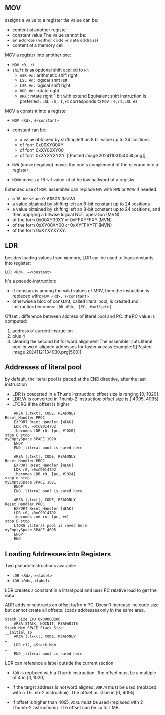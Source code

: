 ## MOV
assigns a value to a register
the value can be:
- content of another register
- constant value
The value cannot be: 
- an address (neither code or data address)
- content of a memory cell

MOV a register into another one:
- `MOV r0, r1`
- `shift` is an optional shift applied to `Rn`
	- `ASR #n` :  arithmetic shift right
	- `LSL #n` : logical shift left
	- `LSR #n` : logical shift right
	- `ROR #n` : rotate right
	- `RRX` : rotate right 1 bit with extend
Equivalent shift instruction is preferred : `LSL r0,r1,#3` corresponds to `MOV r0,r1,LSL #3`

MOV a constant into a register
- `MOV <Rd>, #<constant>`
- constant can be:
	- a value obtained by shifting left an 8 bit value up to 24 positions
	- of form 0x00XY00XY
	- of form 0xXY00XY00
	- of form 0xXYXYXYXY
![[Pasted image 20241103154050.png]]

- `MVN` (move negative) moves the one's complement of the operand into a register
- `MOVW` moves a 16-vit value int ot he low halfword of a register

Extended use of `MOV`: assembler can replace `MOV` with `MVN` or `MOVW` if needed

- a 16-bit value: 0-65535 (MVW) 
- a value obtained by shifting left an 8-bit constant up to 24 positions
- a value obtained by shifting left an 8-bit constant up to 24 positions, and then applying a bitwise logical NOT operation (MVN)
- of the form 0x00XY00XY or 0xFFXYFFXY (MVN)
- of the form 0xXY00XY00 or 0xXYFFXYFF (MVN)
- of the form 0xXYXYXYXY.
## LDR
besides loading values from memory, LDR can be used to load constants into register:
```
LDR <Rd>, =<constant>
```

It's a pseudo-instruction:
- if constant is among the valid values of MOV, then the instruction is replaced with: 
  `MOV <Rd>, #<constant>`
- otherwise a bloc of constant, called literal pool, is created and instruction becomes:
  `LDR <Rd>, [PC, #<offset>]`

Offset : difference between address of literal pool and PC. the PC value is computed:
1. address of current instruction
2. plus 4
3. clearing the second bit for word alignment
The assembler puts literal pool in word-aligned addresses for faster access
Example:
![[Pasted image 20241121134930.png|500]]
## Addresses of literal pool

by default, the literal pool is placed at the END directive, after the last instruction
- LDR is concerted in a Thumb instruction: offset size is ranging \[0, 1020]
- LDR.W is converted in Thumb-2 instruction: offset size is \[-4095, 4095]
- LTORG if the offset is higher

```
	AREA |.text|, CODE, READONLY 
Reset_Handler PROC 
	EXPORT Reset_Handler [WEAK] 
	LDR r0, =0xC90147D2 
	;becomes LDR r0, [pc, #1020] 
stop B stop 
myEmptySpace SPACE 1020 
	ENDP 
	END ;literal pool is saved here
```
```
	AREA |.text|, CODE, READONLY 
Reset_Handler PROC 
	EXPORT Reset_Handler [WEAK] 
	LDR r0, =0xC90147D2 
	;becomes LDR r0, [pc, #1024] 
stop B stop 
myEmptySpace SPACE 1021 
	ENDP 
	END ;literal pool is saved here
```
```
	AREA |.text|, CODE, READONLY 
Reset_Handler PROC 
	EXPORT Reset_Handler [WEAK] 
	LDR r0, =0xC90147D2 
	;becomes LDR r0, [pc, #0] 
stop B stop 
	LTORG ;literal pool is saved here 
myEmptySpace SPACE 4095
	ENDP 
	END
```

## Loading Addresses into Registers

Two pseudo-instructions available:
- `LDR <Rd>, =<label>`
- `ADR <Rd>, <label>`

LDR creates a constant in a literal pool and uses PC relative load to get the data

ADR adds or subtracts an offset to/from PC. Doesn't increase the code size but cannot create all offsets. Loads addresses only in the same area.

```
Stack_Size EQU 0x00000200 
	AREA STACK, NOINIT, READWRITE 
Stack_Mem SPACE Stack_Size 
__initial_sp
	AREA |.text|, CODE, READONLY 
…
	LDR r12, =Stack_Mem 
…
	END ;literal pool is saved here
```

LDR can reference a label outside the current section 

- `ADR` is replaced with a Thumb instruction.
	The offset must be a multiple of 4 in \[0, 1020]

- If the target address is not word aligned, `ADR.W` must be used (replaced with a Thumb-2 instruction). 
	The offset must be in \[0, 4095]. 

- If offset is higher than 4095, `ADRL` must be used (replaced with 2 Thumb-2 instructions). 
	The offset can be up to 1 MB.
